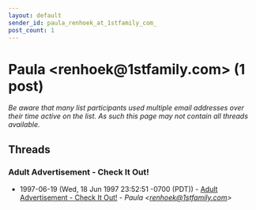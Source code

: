 ```yaml
---
layout: default
sender_id: paula_renhoek_at_1stfamily_com_
post_count: 1
---
```


# Paula <renhoek<span>@</span>1stfamily.com> (1 post)

_Be aware that many list participants used multiple email addresses over their time active on the list. As such this page may not contain all threads available._

## Threads

### Adult Advertisement - Check It Out!
+ 1997-06-19 (Wed, 18 Jun 1997 23:52:51 -0700 (PDT)) - [Adult Advertisement - Check It Out!](/archive/1997/06/38e39eaac7f8e7b23a789f28d08c5f636f0e72a5887c8e9ce984e576577ab886) - _Paula \<renhoek@1stfamily.com\>_

